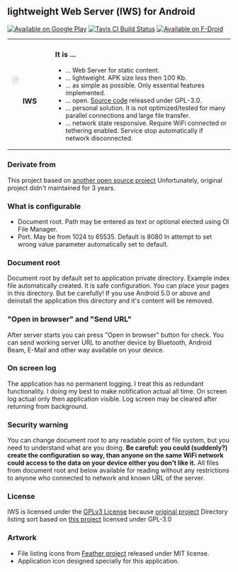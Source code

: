 ## lightweight Web Server (lWS) for Android

<a href="https://play.google.com/store/apps/details?id=net.basov.lws.r"><img src="https://play.google.com/intl/en_us/badges/images/generic/en_badge_web_generic.png" height="80" alt="Available on Google Play" /></a>
<a href="https://travis-ci.org/mvbasov/lWS"><img src="https://travis-ci.org/mvbasov/lWS.svg?branch=master" alt="Tavis CI Build Status" /></a>
<a href="https://f-droid.org/en/packages/net.basov.lws.fdroid/"><img src="https://f-droid.org/badge/get-it-on.png" height="80" alt="Available on F-Droid" /></a>

<table>
  <tr>
    <td width="20%"><img style="max-width:25%;height:auto" src="ic_launcher-web.png" alt="lWS" /><h3 align="center">lWS</h3></td>
    <td width="80%">
      <h3>It is ...</h3>
      <ul>
  <li>... Web Server for static content.</li>
  <li>... lightweight. APK size less then 100 Kb.</li>
  <li>... as simple as possible. Only essential features implemented.</li>
  <li>... open. <a href="https://github.com/mvbasov/lWS">Source code</a> released under GPL-3.0.</li>
  <li>... personal solution. It is not optimized/tested for many parallel connections and large file transfer.</li>
  <li>... network state responsive. Require WiFi connected or tethering enabled. Service stop automatically if network disconnected.</li>
      </ul>
    </td>
  </tr>
</table>

### Derivate from
This project based on [another open source project](https://github.com/bodeme/androidwebserver)
Unfortunately, original project didn't maintained for 3 years.

### What is configurable
* Document root. Path may be entered as text or optional elected using OI File Manager.
* Port. May be from 1024 to 65535. Default is 8080
In attempt to set wrong value parameter automatically set to default.

### Document root
Document root by default set to application private directory. Example index file automatically created. It is safe configuration. You can place your pages in this directory. But be carefully! If you use Android 5.0 or above and deinstall the application this directory and it's content will be removed.

### "Open in browser" and "Send URL"
After server starts you can press "Open in browser" button for check.
You can send working server URL to another device by Bluetooth, Android Beam, E-Mail and other way available on your device.

### On screen log
The application has no permanent logging. I treat this as redundant functionality. I doing my best to make notification actual all time. On screen log actual only then application visible. Log screen may be cleared after returning from background.

### Security warning
You can change document root to any readable point of file system, but you need to understand what are you doing.
<b>Be careful: you could (suddenly?) create the configuration so way, than anyone on the same WiFi network could access to the data on your device either you don't like it.</b>
All files from document root and below available for reading without any restrictions to anyone who connected to network and known URL of the server.

### License
lWS is licensed under the [GPLv3 License](LICENSE) because [original project](https://github.com/bodeme/androidwebserver)
Directory listing sort based on [this project](https://github.com/wmentzel/table-sort) licensed under GPL-3.0

### Artwork
* File listing icons from [Feather project](https://feathericons.com/) released under MIT license.
* Application icon designed specially for this application.

